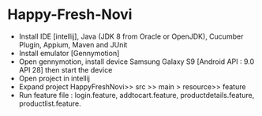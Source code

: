 # Happy-Fresh-Novi

- Install IDE [intellij], Java (JDK 8 from Oracle or OpenJDK), Cucumber Plugin, Appium, Maven and JUnit
- Install emulator [Gennymotion]
- Open gennymotion, install device Samsung Galaxy S9 [Android API : 9.0 API 28] then start the device
- Open project in intellij 
- Expand project HappyFreshNovi>> src >> main > resource>> feature
- Run feature file : login.feature, addtocart.feature, productdetails.feature, productlist.feature.
